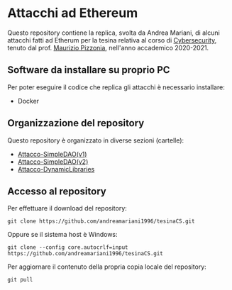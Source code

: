 # Attacchi ad Ethereum 

Questo repository contiene la replica, svolta da Andrea Mariani, di alcuni attacchi fatti ad Etherum per la tesina relativa al corso di [Cybersecurity](http://www.dia.uniroma3.it/~pizzonia/ssir/), tenuto dal prof. [Maurizio Pizzonia](https://compunet.ing.uniroma3.it/#!/people/pizzo), nell'anno accademico 2020-2021.

## Software da installare su proprio PC

Per poter eseguire il codice che replica gli attacchi è necessario installare: 

* Docker

## Organizzazione del repository 

Questo repository è organizzato in diverse sezioni (cartelle):
* [Attacco-SimpleDAO(v1)](Attacco-SimpleDAO(v1)/)
* [Attacco-SimpleDAO(v2)](Attacco-SimpleDAO(v2)/)
* [Attacco-DynamicLibraries](Attacco-DynamicLibraries/)

## Accesso al repository 

Per effettuare il download del repository:

    git clone https://github.com/andreamariani1996/tesinaCS.git

Oppure se il sistema host è Windows:

    git clone --config core.autocrlf=input https://github.com/andreamariani1996/tesinaCS.git 

Per aggiornare il contenuto della propria copia locale del repository: 

    git pull 

